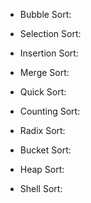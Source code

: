 - Bubble Sort:

- Selection Sort:

- Insertion Sort:

- Merge Sort:

- Quick Sort: 
 
- Counting Sort:

- Radix Sort: 

- Bucket Sort:

- Heap Sort:

- Shell Sort:
